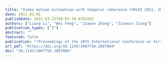 ```yaml
---
title: "Video motion estimation with temporal coherence (VRCAI 2011, 2011)"
date: 2011-01-01
publishDate: 2022-03-23T08:07:19.076316Z
authors: ["Liang Li", "Wei Feng", "Jiawan Zhang", "Jianmin Jiang"]
publication_types: ["1"]
abstract: ""
featured: false
publication: "*Proceedings of the 10th International Conference on Virtual Reality Continuum and its Applications in Industry, VRCAI 2011, Hong Kong, China, December 11-12, 2011*"
url_pdf: "https://doi.org/10.1145/2087756.2087804"
doi: "10.1145/2087756.2087804"
---
```


